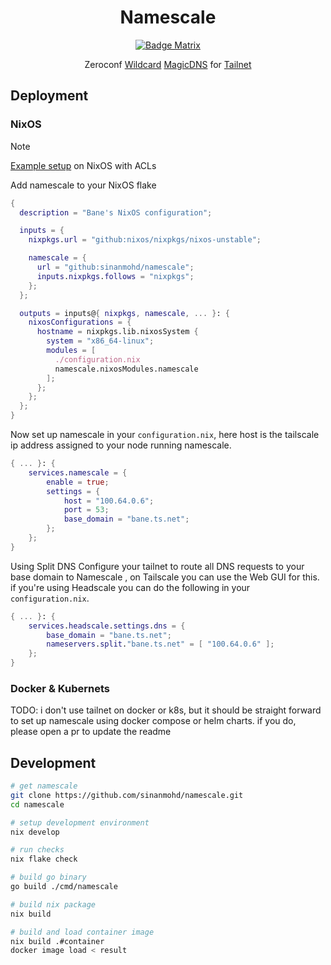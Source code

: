 <div align = center>

# Namescale

[![Badge Matrix]](https://matrix.to/#/#chat:sinanmohd.com)

Zeroconf [Wildcard](https://en.wikipedia.org/wiki/Wildcard_DNS_record) [MagicDNS](https://tailscale.com/kb/1081/magicdns) for [Tailnet](https://tailscale.com/kb/1136/tailnet)

</div>

## Deployment

### NixOS

> [!NOTE]
> [Example setup](https://github.com/sinanmohd/nixos/commit/246840e19b230f4cd22b5f40ecf94cc28255b887) on NixOS with ACLs

Add namescale to your NixOS flake

```nix
{
  description = "Bane's NixOS configuration";

  inputs = {
    nixpkgs.url = "github:nixos/nixpkgs/nixos-unstable";

    namescale = {
      url = "github:sinanmohd/namescale";
      inputs.nixpkgs.follows = "nixpkgs";
    };
  };

  outputs = inputs@{ nixpkgs, namescale, ... }: {
    nixosConfigurations = {
      hostname = nixpkgs.lib.nixosSystem {
        system = "x86_64-linux";
        modules = [
          ./configuration.nix
          namescale.nixosModules.namescale
        ];
      };
    };
  };
}
```

Now set up namescale in your `configuration.nix`, here host is the tailscale ip
address assigned to your node running namescale.

```nix
{ ... }: {
    services.namescale = {
        enable = true;
        settings = {
            host = "100.64.0.6";
            port = 53;
            base_domain = "bane.ts.net";
        };
    };
}
```

Using Split DNS Configure your tailnet to route all DNS requests to your base
domain to Namescale , on Tailscale you can use the Web GUI for this. if you're
using Headscale you can do the following in your `configuration.nix`.

```nix
{ ... }: {
    services.headscale.settings.dns = {
        base_domain = "bane.ts.net";
        nameservers.split."bane.ts.net" = [ "100.64.0.6" ];
    };
}
```

### Docker & Kubernets

TODO: i don't use tailnet on docker or k8s, but it should be straight forward
to set up namescale using docker compose or helm charts. if you do, please
open a pr to update the readme

## Development

```sh
# get namescale
git clone https://github.com/sinanmohd/namescale.git
cd namescale

# setup development environment
nix develop

# run checks
nix flake check

# build go binary
go build ./cmd/namescale

# build nix package
nix build

# build and load container image
nix build .#container
docker image load < result
```

<!----------------------------------{ Badges }--------------------------------->
[Badge Matrix]: https://img.shields.io/matrix/chat:sinanmohd.com.svg?label=%23chat%3Asinanmohd.com&logo=matrix&server_fqdn=sinanmohd.com
